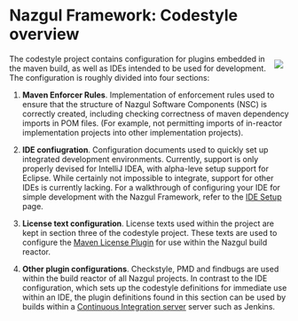 # Nazgul Framework: Codestyle overview

<img src="images/codestyleStructure.png" style="float:right; margin:10px;" />
The codestyle project contains configuration for plugins embedded in the maven build, as well as IDEs intended
to be used for development. The configuration is roughly divided into four sections:

1. **Maven Enforcer Rules**. Implementation of enforcement rules used to ensure that the structure of
    Nazgul Software Components (NSC) is correctly created, including checking correctness of maven dependency
    imports in POM files. (For example, not permitting imports of in-reactor implementation projects into other
    implementation projects).

2. **IDE confiugration**. Configuration documents used to quickly set up integrated development environments.
    Currently, support is only properly devised for IntelliJ IDEA, with alpha-leve setup support for Eclipse.
    While certainly not impossible to integrate, support for other IDEs is currently lacking. For a walkthrough
    of configuring your IDE for simple development with the Nazgul Framework, refer to the
    [IDE Setup](setup/ide_setup.html) page.

3. **License text configuration**. License texts used within the project are kept in section three of the
    codestyle project. These texts are used to configure the
    [Maven License Plugin](http://mojo.codehaus.org/license-maven-plugin/) for use within the Nazgul build reactor.

4. **Other plugin configurations**. Checkstyle, PMD and findbugs are used within the build reactor of all Nazgul
    projects. In contrast to the IDE configuration, which sets up the codestyle definitions for immediate use within
    an IDE, the plugin definitions found in this section can be used by builds within a [Continuous Integration
    server](http://en.wikipedia.org/wiki/Continuous_integration) server such as Jenkins.